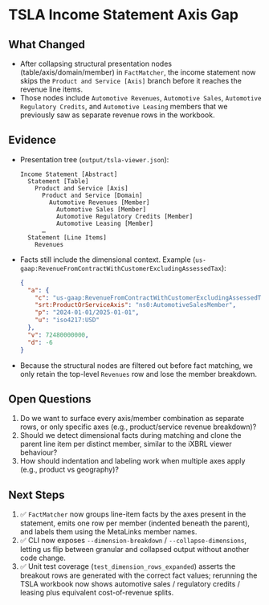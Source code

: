 # TSLA Income Statement Axis Gap

## What Changed
- After collapsing structural presentation nodes (table/axis/domain/member) in `FactMatcher`, the income statement now skips the `Product and Service [Axis]` branch before it reaches the revenue line items.
- Those nodes include `Automotive Revenues`, `Automotive Sales`, `Automotive Regulatory Credits`, and `Automotive Leasing` members that we previously saw as separate revenue rows in the workbook.

## Evidence
- Presentation tree (`output/tsla-viewer.json`):
  ```text
  Income Statement [Abstract]
    Statement [Table]
      Product and Service [Axis]
        Product and Service [Domain]
          Automotive Revenues [Member]
            Automotive Sales [Member]
            Automotive Regulatory Credits [Member]
            Automotive Leasing [Member]
        …
    Statement [Line Items]
      Revenues
  ```
- Facts still include the dimensional context. Example (`us-gaap:RevenueFromContractWithCustomerExcludingAssessedTax`):
  ```json
  {
    "a": {
      "c": "us-gaap:RevenueFromContractWithCustomerExcludingAssessedTax",
      "srt:ProductOrServiceAxis": "ns0:AutomotiveSalesMember",
      "p": "2024-01-01/2025-01-01",
      "u": "iso4217:USD"
    },
    "v": 72480000000,
    "d": -6
  }
  ```
- Because the structural nodes are filtered out before fact matching, we only retain the top-level `Revenues` row and lose the member breakdown.

## Open Questions
1. Do we want to surface every axis/member combination as separate rows, or only specific axes (e.g., product/service revenue breakdown)?
2. Should we detect dimensional facts during matching and clone the parent line item per distinct member, similar to the iXBRL viewer behaviour?
3. How should indentation and labeling work when multiple axes apply (e.g., product vs geography)?

## Next Steps
1. ✅ `FactMatcher` now groups line-item facts by the axes present in the statement, emits one row per member (indented beneath the parent), and labels them using the MetaLinks member names.
2. ✅ CLI now exposes `--dimension-breakdown` / `--collapse-dimensions`, letting us flip between granular and collapsed output without another code change.
3. ✅ Unit test coverage (`test_dimension_rows_expanded`) asserts the breakout rows are generated with the correct fact values; rerunning the TSLA workbook now shows automotive sales / regulatory credits / leasing plus equivalent cost-of-revenue splits.
